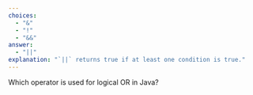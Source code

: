 ```yaml
---
choices:
  - "&"
  - "!"
  - "&&"
answer:
  - "||"
explanation: "`||` returns true if at least one condition is true."
---
```


Which operator is used for logical OR in Java?
